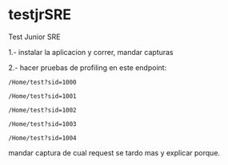 # testjrSRE
Test Junior SRE

1.- instalar la aplicacion y correr, mandar capturas

2.- hacer pruebas de profiling en este endpoint:

    /Home/test?sid=1000
    
    /Home/test?sid=1001
    
    /Home/test?sid=1002
    
    /Home/test?sid=1003
    
    /Home/test?sid=1004
    
    
    
mandar captura de cual request se tardo mas y explicar porque.
